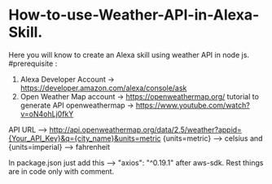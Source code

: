 # How-to-use-Weather-API-in-Alexa-Skill.
Here you will know to create an Alexa skill using weather API in node js.
#prerequisite :
1. Alexa Developer Account -> https://developer.amazon.com/alexa/console/ask
2. Open Weather Map account -> https://openweathermap.org/
tutorial to generate API openweathermap -> https://www.youtube.com/watch?v=oN4ohLj0fkY

API URL --> http://api.openweathermap.org/data/2.5/weather?appid={Your_API_Key}&q={city_name}&units=metric
{units=metric} --> celsius and {units=imperial} --> fahrenheit

In package.json just add this -->  "axios": "^0.19.1" after aws-sdk.
Rest things are in code only with comment.
